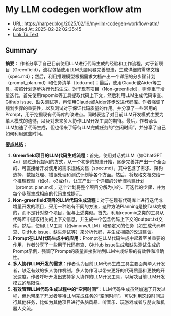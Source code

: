 # My LLM codegen workflow atm
- URL: https://harper.blog/2025/02/16/my-llm-codegen-workflow-atm/
- Added At: 2025-02-22 02:35:45
- [Link To Text](2025-02-22-my-llm-codegen-workflow-atm_raw.md)

## Summary
**摘要**：
作者分享了自己目前使用LLM进行代码生成的经验和工作流程。对于新项目（Greenfield），流程包括使用LLM头脑风暴完善想法，生成详细的需求文档（spec.md）；然后，利用推理模型根据需求文档产出一个详细的分步骤计划（prompt_plan.md）和任务清单（todo.md）；最后，使用Claude或Aider等工具，按照计划逐步执行代码生成。对于现有项目（Non-greenfield），则侧重于增量迭代，首先使用repomix等工具提取代码上下文，然后利用LLM生成代码审查、Github issue、缺失测试等，再使用Claude或Aider逐步改进代码库。作者强调了规划步骤的重要性，以及测试对于保证代码质量的作用。并分享了一些常用的Prompt，用于挖掘现有代码库的改进点。同时表达了对目前LLM开发模式主要为单人模式的遗憾，以及对未来多人协作LLM开发工具的期待。最后，作者承认LLM加速了代码生成，但也带来了等待LLM完成任务的“空闲时间”，并分享了自己如何利用这些时间。

**要点总结**：

1.  **Greenfield项目的LLM代码生成流程**：首先，使用对话式LLM（如ChatGPT 4o）通过迭代提问的方式，从一个初步的想法开始，逐步完善并产出一个全面的、可直接给开发使用的需求规格文档（spec.md），其中包含了需求、架构选择、数据处理、错误处理和测试计划等各个方面。然后，将规格文档交给一个推理模型（如o1、o3或r1），让其产出一个详细的分步骤构建计划（prompt_plan.md），这个计划将整个项目分解为小的、可迭代的步骤，并为每个步骤生成相应的代码生成提示。
2.  **Non-greenfield项目的LLM代码生成流程**：对于在现有代码库上进行迭代或增量开发的项目，采用一种略有不同的方法，这种方法Planning是按Task完成的，而不是针对整个项目，但与上述类似。首先，利用repomix之类的工具从代码库中提取相关的上下文信息，并生成一个包含代码上下文的output.txt文件。然后，使用LLM工具（如simonw/LLM）和预定义的任务（如生成代码审查、GitHub issue、缺失测试等）来分析代码，并生成相应的改进建议。
3.  **Prompt在LLM代码生成中的应用**：Prompt在LLM代码生成中起着至关重要的作用，作者分享了一些用于代码审查、GitHub issue生成和缺失测试生成的Prompt示例，强调了Prompt的质量直接影响到LLM生成结果的有效性和准确性。
4.  **多人协作LLM开发的需求**：作者认为目前LLM代码生成工具主要面向单人开发者，缺乏有效的多人协作机制。多人协作可以带来更好的代码质量和更快的开发速度。作者呼吁开发出支持多人协作的LLM开发工具，以解决目前LLM开发模式的局限性。
5.  **有效管理LLM代码生成过程中的“空闲时间”**：LLM代码生成虽然加速了开发过程，但也带来了开发者等待LLM完成任务的“空闲时间”。可以利用这段时间进行其他任务，比如为其他项目进行头脑风暴、听音乐、玩游戏或者与朋友和机器人交流。
